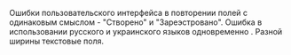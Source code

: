 Ошибки пользовательского интерфейса в повторении полей c одинаковым смыслом - "Створено" и "Зареэстровано".
Ошибка в использовании русского и украинского языков одновременно . Разной ширины текстовые поля. 
 
